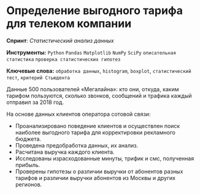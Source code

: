 # Определение выгодного тарифа для телеком компании

**Спринт**: *Статистический анализ данных*

**Инструменты:** `Python`  `Pandas` 
`Matplotlib`
`NumPy`
`SciPy`
`описательная статистика`
`проверка статистических гипотез`

**Ключевые слова:** `обработка данных`, `histogram`, `boxplot`, `статистический тест`,
`критерий Стьюдента`

Данные 500 пользователей «Мегалайна»: кто они, откуда, каким тарифом пользуются, сколько звонков, сообщений и трафика каждый отправил за 2018 год.

На основе данных клиентов оператора сотовой связи:
* Проанализировано поведение клиентов и осуществлен поиск наиболее выгодного тарифа для корректировки рекламного бюджета.
* Проведена предобработка данных, их анализ. 
* Расчитана выручка каждого клиента. 
* Исследованы израсходованные минуты, трифик и смс, полученная прибыль. 
* Проверены гипотезы о различии выручки от абонентов разных тарифов и различии выручки абонентов из Москвы и других регионов.
